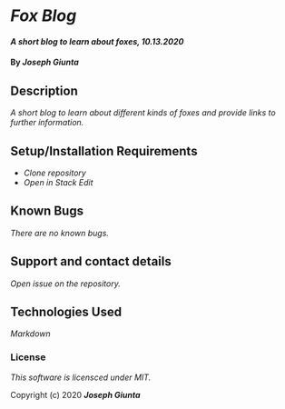 # _Fox Blog_

#### _A short blog to learn about foxes, 10.13.2020_

#### By _**Joseph Giunta**_

## Description

_A short blog to learn about different kinds of foxes and provide links to further information._

## Setup/Installation Requirements

* _Clone repository_
* _Open in Stack Edit_


## Known Bugs

_There are no known bugs._

## Support and contact details

_Open issue on the repository._

## Technologies Used

_Markdown_

### License

*This software is licensced under MIT.*

Copyright (c) 2020 **_Joseph Giunta_**
